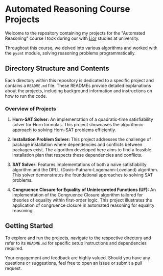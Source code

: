 

# Automated Reasoning Course Projects

Welcome to the repository containing my projects for the "Automated Reasoning" course I took during our with [Lior](https://github.com/lagron1000) studies at university.

Throughout this course, we delved into various algorithms and worked with the `pysmt` module, solving reasoning problems programmatically.

## Directory Structure and Contents

Each directory within this repository is dedicated to a specific project and contains a `README.md` file. These READMEs provide detailed explanations about the projects, including background information and instructions on how to run the code.

### Overview of Projects

1. **Horn-SAT Solver:** An implementation of a quadratic-time satisfiability solver for Horn formulas. This project showcases the algorithmic approach to solving Horn-SAT problems efficiently.

2. **Installation Problem Solver:** This project addresses the challenge of package installation where dependencies and conflicts between packages exist. The algorithm developed here aims to find a feasible installation plan that respects these dependencies and conflicts.

3. **SAT Solver:** Features implementations of both a naive satisfiability algorithm and the DPLL (Davis–Putnam–Logemann–Loveland) algorithm. This solver demonstrates the foundational approaches to solving SAT problems.

4. **Congruence Closure for Equality of Uninterpreted Functions (UF):** An implementation of the Congruence Closure algorithm tailored for theories of equality within first-order logic. This project illustrates the application of congruence closure in automated reasoning for equality reasoning.

## Getting Started

To explore and run the projects, navigate to the respective directory and refer to its `README.md` for specific setup instructions and dependencies required.

Your engagement and feedback are highly valued. Should you have any questions or suggestions, feel free to open an issue or submit a pull request.

